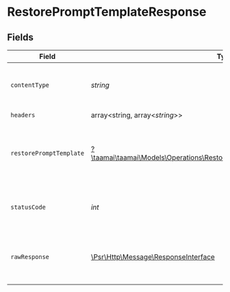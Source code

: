 # RestorePromptTemplateResponse


## Fields

| Field                                                                                                                                                 | Type                                                                                                                                                  | Required                                                                                                                                              | Description                                                                                                                                           | Example                                                                                                                                               |
| ----------------------------------------------------------------------------------------------------------------------------------------------------- | ----------------------------------------------------------------------------------------------------------------------------------------------------- | ----------------------------------------------------------------------------------------------------------------------------------------------------- | ----------------------------------------------------------------------------------------------------------------------------------------------------- | ----------------------------------------------------------------------------------------------------------------------------------------------------- |
| `contentType`                                                                                                                                         | *string*                                                                                                                                              | :heavy_check_mark:                                                                                                                                    | HTTP response content type for this operation                                                                                                         |                                                                                                                                                       |
| `headers`                                                                                                                                             | array<string, array<*string*>>                                                                                                                        | :heavy_check_mark:                                                                                                                                    | N/A                                                                                                                                                   |                                                                                                                                                       |
| `restorePromptTemplate`                                                                                                                               | [?\taamai\taamai\Models\Operations\RestorePromptTemplateRestorePromptTemplate](../../Models/Operations/RestorePromptTemplateRestorePromptTemplate.md) | :heavy_minus_sign:                                                                                                                                    | OK                                                                                                                                                    | {<br/>"status": "success",<br/>"message": "Restored Successfully"<br/>}                                                                               |
| `statusCode`                                                                                                                                          | *int*                                                                                                                                                 | :heavy_check_mark:                                                                                                                                    | HTTP response status code for this operation                                                                                                          |                                                                                                                                                       |
| `rawResponse`                                                                                                                                         | [\Psr\Http\Message\ResponseInterface](https://www.php-fig.org/psr/psr-7/#33-psrhttpmessageresponseinterface)                                          | :heavy_check_mark:                                                                                                                                    | Raw HTTP response; suitable for custom response parsing                                                                                               |                                                                                                                                                       |